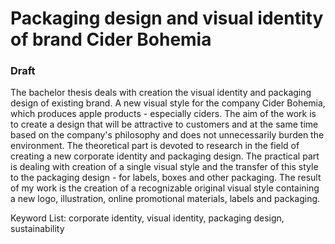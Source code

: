 # Packaging design and visual identity of brand Cider Bohemia


### Draft
The bachelor thesis deals with creation the visual identity and packaging design of existing brand.  A new visual style for the company Cider Bohemia, which produces apple products - especially ciders.
The aim of the work is to create a design that will be attractive to customers and at the same time based on the company's philosophy and does not unnecessarily burden the environment.
The theoretical part is devoted to research in the field of creating a new corporate identity and packaging design. The practical part is dealing with creation of a single visual style and the transfer of this style to the packaging design - for labels, boxes and other packaging.
The result of my work is the creation of a recognizable original visual style containing a new logo, illustration, online promotional materials, labels and packaging.


Keyword List: corporate identity, visual identity, packaging design, sustainability
